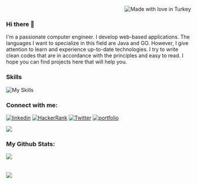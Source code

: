  <p align=end><img src="https://madewithlove.now.sh/tr?heart=true&colorB=%23ff0019" alt="Made with love in Turkey"></p>
 
### Hi there 👋

I'm a passionate computer engineer. I develop web-based applications. The languages I want to specialize in this field are Java and GO. However, I give attention to learn and experience up-to-date technologies. I try to write clean codes that are in accordance with the principles and easy to read. I hope you can find projects here that will help you.

### Skills
![My Skills](https://skillicons.dev/icons?i=c,cpp,java,go,spring,maven,gradle,hibernate,postgres,mongo,firebase,redis,kubernetes,docker,heroku,aws,gcp,js,html,css,bootstrap,react,redux,vue&perline=8&theme=light)

### Connect with me:
[![linkedin](https://img.shields.io/badge/linkedin-0A66C2?style=for-the-badge&logo=linkedin&logoColor=white)](https://www.linkedin.com/in/sena-atak%C3%B6%C5%9Fker-3a79b0235/)
[![HackerRank](https://img.shields.io/badge/-Hackerrank-2EC866?style=for-the-badge&logo=HackerRank&logoColor=white)](https://www.hackerrank.com/darkphoenixq)
[![Twitter](https://img.shields.io/badge/twitter-%231DA1F2.svg?style=for-the-badge&logo=Twitter&logoColor=white)](https://twitter.com/SenaAtakosker)
[![portfolio](https://img.shields.io/badge/Gmail-D14836?style=for-the-badge&logo=gmail&logoColor=white)](mailto:senaatakosker@gmail.com)

<a href="https://visitorbadge.io/status?path=https%3A%2F%2Fgithub.com%2FSwishSwishBish"><img src="https://api.visitorbadge.io/api/visitors?path=https%3A%2F%2Fgithub.com%2FSwishSwishBish&label=VISITOR%20COUNTER:&labelColor=%230d1117&countColor=%2353bad6" /></a>

### My Github Stats:

<div>

  <a href="https://github-readme-stats.vercel.app/api/top-langs/?username=SwishSwishBish&langs_count=7&hide=php&theme=react&hide_border=true&text_color=949CA5&bg_color=00000000">
  <img align="left" src="https://github-readme-stats.vercel.app/api/top-langs/?username=SwishSwishBish&langs_count=7&hide=php&theme=react&hide_border=true&text_color=949CA5&bg_color=00000000" />
</a>
<br/><br/><br/>
<a href="https://github-readme-stats.vercel.app/api?username=SwishSwishBish&theme=react&hide_border=true&text_color=949CA5&bg_color=00000000">
  <img  align="left" src="https://github-readme-stats.vercel.app/api?username=SwishSwishBish&count_private=true&show_icons=true&theme=react&hide_border=true&text_color=949CA5&bg_color=00000000" />
</a>
</div>
